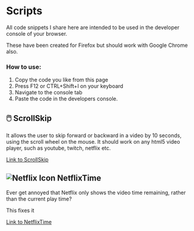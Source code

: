 # Scripts

All code snippets I share here are intended to be used in the developer console of your browser. 

These have been created for Firefox but should work with Google Chrome also.

### How to use:
1. Copy the code you like from this page
2. Press F12 or CTRL+Shift+I on your keyboard
3. Navigate to the console tab
4. Paste the code in the developers console.


## 🖱️ ScrollSkip
It allows the user to skip forward or backward in a video by 10 seconds, using the scroll wheel on the mouse.
It should work on any html5 video player, such as youtube, twitch, netflix etc.

[Link to ScrollSkip](../master/scrollskip.js)


## ![Netflix Icon](../master/Media/netflixlogo24.png "Logo Title Text 1") NetflixTime 
Ever get annoyed that Netflix only shows the video time remaining, rather than the current play time? 

This fixes it

[Link to NetflixTime](../master/NetflixTime.js)


